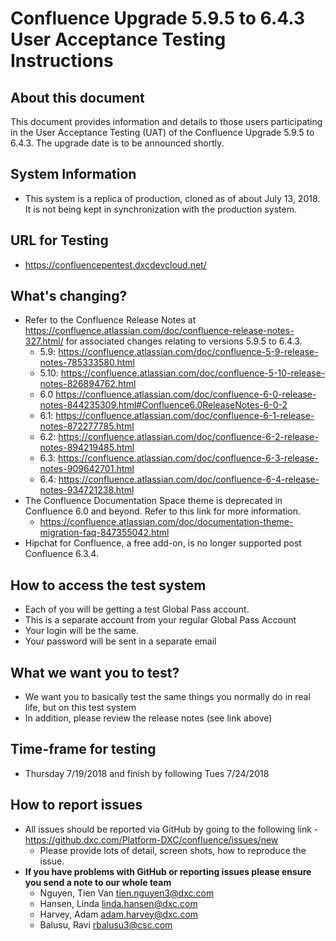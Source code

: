 # Confluence Upgrade 5.9.5 to 6.4.3 User Acceptance Testing Instructions
## About this document

This document provides information and details to those users participating in the User Acceptance Testing (UAT) of the Confluence Upgrade 5.9.5 to 6.4.3. The upgrade date is to be announced shortly.

## System Information

* This system is a replica of production, cloned as of about July 13, 2018. It is not being kept in synchronization with the production system.
## URL for Testing

* https://confluencepentest.dxcdevcloud.net/
## What's changing?
* Refer to the Confluence Release Notes at https://confluence.atlassian.com/doc/confluence-release-notes-327.html/ for associated changes relating to versions 5.9.5 to 6.4.3.
  * 5.9:  https://confluence.atlassian.com/doc/confluence-5-9-release-notes-785333580.html
  * 5.10:  https://confluence.atlassian.com/doc/confluence-5-10-release-notes-826894762.html 
  * 6.0 https://confluence.atlassian.com/doc/confluence-6-0-release-notes-844235309.html#Confluence6.0ReleaseNotes-6-0-2 
  * 6.1:  https://confluence.atlassian.com/doc/confluence-6-1-release-notes-872277785.html 
  * 6.2:  https://confluence.atlassian.com/doc/confluence-6-2-release-notes-894219485.html 
  * 6.3: https://confluence.atlassian.com/doc/confluence-6-3-release-notes-909642701.html 
  * 6.4: https://confluence.atlassian.com/doc/confluence-6-4-release-notes-934721238.html
* The Confluence Documentation Space theme is deprecated in Confluence 6.0 and beyond. Refer to this link for more information.
  * https://confluence.atlassian.com/doc/documentation-theme-migration-faq-847355042.html
* Hipchat for Confluence, a free add-on, is no longer supported post Confluence 6.3.4. 

## How to access the test system
* Each of you will be getting a test Global Pass account. 
* This is a separate account from your regular Global Pass Account
* Your login will be the same.
* Your password will be sent in a separate email

## What we want you to test?
* We want you to basically test the same things you normally do in real life, but on this test system
* In addition, please review the release notes (see link above) 
## Time-frame for testing
* Thursday 7/19/2018 and finish by following Tues 7/24/2018
## How to report issues
* All issues should be reported via GitHub by going to the following link - https://github.dxc.com/Platform-DXC/confluence/issues/new
  * Please provide lots of detail, screen shots, how to reproduce the issue.
* **If you have problems with GitHub or reporting issues please ensure you send a note to our whole team**
  * Nguyen, Tien Van <tien.nguyen3@dxc.com>
  * Hansen, Linda <linda.hansen@dxc.com>
  * Harvey, Adam <adam.harvey@dxc.com>
  * Balusu, Ravi <rbalusu3@csc.com>

